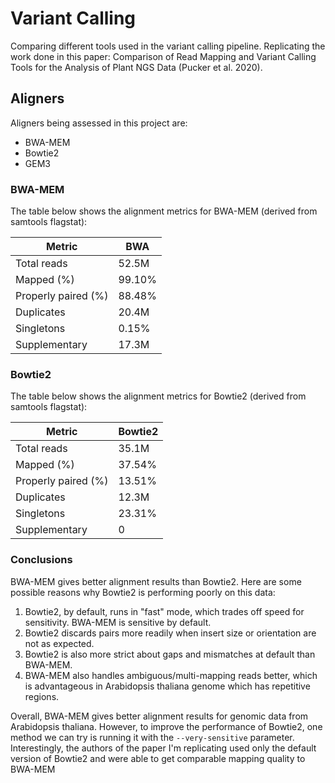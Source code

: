 # Variant Calling
Comparing different tools used in the variant calling pipeline. Replicating the work done in this paper: Comparison of Read Mapping and Variant Calling Tools for the Analysis of Plant NGS Data (Pucker et al. 2020).

## Aligners
Aligners being assessed in this project are: 
* BWA-MEM
* Bowtie2
* GEM3

### BWA-MEM
The table below shows the alignment metrics for BWA-MEM (derived from samtools flagstat):

| Metric | BWA | 
| ------ | --- |
| Total reads | 52.5M |
| Mapped (%) | 99.10% |
| Properly paired (%) | 88.48% |
| Duplicates | 20.4M |
| Singletons | 0.15% |
| Supplementary | 17.3M |

### Bowtie2
The table below shows the alignment metrics for Bowtie2 (derived from samtools flagstat):

| Metric | Bowtie2 |
| ------ | --- |
| Total reads | 35.1M |
| Mapped (%) | 37.54% |
| Properly paired (%) | 13.51% |
| Duplicates | 12.3M |
| Singletons | 23.31% |
| Supplementary | 0 |

### Conclusions
BWA-MEM gives better alignment results than Bowtie2. 
Here are some possible reasons why Bowtie2 is performing poorly on this data: 

1) Bowtie2, by default, runs in "fast" mode, which trades off speed for sensitivity. BWA-MEM is sensitive by default.
2) Bowtie2 discards pairs more readily when insert size or orientation are not as expected.
3) Bowtie2 is also more strict about gaps and mismatches at default than BWA-MEM.
4) BWA-MEM also handles ambiguous/multi-mapping reads better, which is advantageous in Arabidopsis thaliana genome which has repetitive regions.

Overall, BWA-MEM gives better alignment results for genomic data from Arabidopsis thaliana. However, to improve the performance of Bowtie2, one method we can try is running it with the ```--very-sensitive``` parameter. Interestingly, the authors of the paper I'm replicating used only the default version of Bowtie2 and were able to get comparable mapping quality to BWA-MEM
